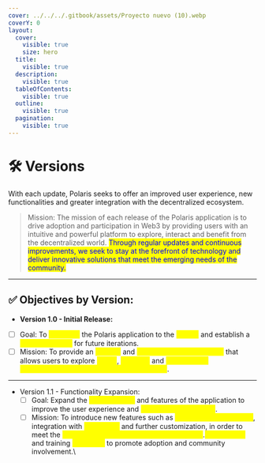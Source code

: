 ```yaml
---
cover: ../../../.gitbook/assets/Proyecto nuevo (10).webp
coverY: 0
layout:
  cover:
    visible: true
    size: hero
  title:
    visible: true
  description:
    visible: true
  tableOfContents:
    visible: true
  outline:
    visible: true
  pagination:
    visible: true
---
```


# 🛠️ Versions



With each update, Polaris seeks to offer an improved user experience, new functionalities and greater integration with the decentralized ecosystem.

> Mission: The mission of each release of the Polaris application is to drive adoption and participation in Web3 by providing users with an intuitive and powerful platform to explore, interact and benefit from the decentralized world. <mark style="color:blue;">Through regular updates and continuous improvements, we seek to stay at the forefront of technology and deliver innovative solutions that meet the emerging needs of the community.</mark>

***

## ✅ Objectives by Version:

* **Version 1.0 - Initial Release:**

<!---->

* [ ] Goal: To <mark style="color:yellow;">introduce</mark> the Polaris application to the <mark style="color:yellow;">market</mark> and establish a <mark style="color:yellow;">solid foundation</mark> for future iterations.
* [ ] Mission: To provide an <mark style="color:yellow;">intuitive</mark> and <mark style="color:yellow;">functional user experience</mark> that allows users to explore <mark style="color:yellow;">prices</mark>, <mark style="color:yellow;">statistics</mark> and <mark style="color:yellow;">manage their cryptocurrency portfolios easily and securely</mark>.

***

* Version 1.1 - Functionality Expansion:
  * [ ] Goal: Expand the <mark style="color:yellow;">functionalities</mark> and features of the application to improve the user experience and <mark style="color:yellow;">increase its usefulness</mark>.
  * [ ] Mission: To introduce new features such as <mark style="color:yellow;">advanced analysis tools</mark>, integration with <mark style="color:yellow;">exchanges</mark> and further customization, in order to meet the <mark style="color:yellow;">specific needs of the most advanced users</mark>.<mark style="color:yellow;">onal content</mark> and training <mark style="color:yellow;">resources</mark> to promote adoption and community involvement.\
